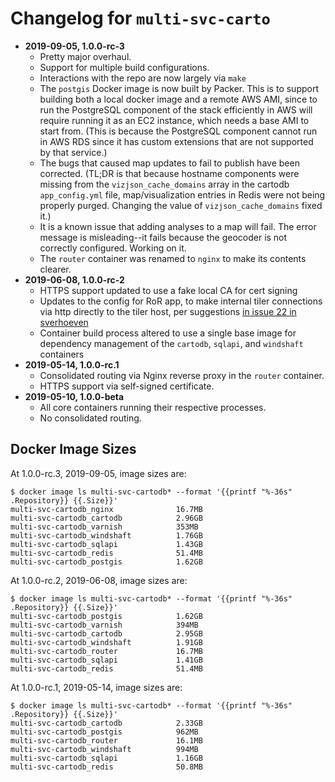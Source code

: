 # Changelog for `multi-svc-carto`

* **2019-09-05, 1.0.0-rc-3**
    * Pretty major overhaul.
    * Support for multiple build configurations.
    * Interactions with the repo are now largely via `make`
    * The `postgis` Docker image is now built by Packer. This is to support building both a local docker image and a remote AWS AMI, since to run the PostgreSQL component of the stack efficiently in AWS will require running it as an EC2 instance, which needs a base AMI to start from. (This is because the PostgreSQL component cannot run in AWS RDS since it has custom extensions that are not supported by that service.)
    * The bugs that caused map updates to fail to publish have been corrected. (TL;DR is that because hostname components were missing from the `vizjson_cache_domains` array in the cartodb `app_config.yml` file, map/visualization entries in Redis were not being properly purged. Changing the value of `vizjson_cache_domains` fixed it.)
    * It is a known issue that adding analyses to a map will fail. The error message is misleading--it fails because the geocoder is not correctly configured. Working on it.
    * The `router` container was renamed to `nginx` to make its contents clearer.
* **2019-06-08, 1.0.0-rc-2**
    * HTTPS support updated to use a fake local CA for cert signing
    * Updates to the config for RoR app, to make internal tiler connections via http directly to the tiler host, per suggestions [in issue 22 in sverhoeven](https://github.com/sverhoeven/docker-cartodb/issues/22)
    * Container build process altered to use a single base image for dependency management of the `cartodb`, `sqlapi`, and `windshaft` containers
* **2019-05-14, 1.0.0-rc.1**
    * Consolidated routing via Nginx reverse proxy in the `router` container.
    * HTTPS support via self-signed certificate.
* **2019-05-10, 1.0.0-beta**
    * All core containers running their respective processes.
    * No consolidated routing.

## Docker Image Sizes

At 1.0.0-rc.3, 2019-09-05, image sizes are:

```
$ docker image ls multi-svc-cartodb* --format '{{printf "%-36s" .Repository}} {{.Size}}'
multi-svc-cartodb_nginx              16.7MB
multi-svc-cartodb_cartodb            2.96GB
multi-svc-cartodb_varnish            353MB
multi-svc-cartodb_windshaft          1.76GB
multi-svc-cartodb_sqlapi             1.43GB
multi-svc-cartodb_redis              51.4MB
multi-svc-cartodb_postgis            1.62GB
```

At 1.0.0-rc.2, 2019-06-08, image sizes are:

```
$ docker image ls multi-svc-cartodb* --format '{{printf "%-36s" .Repository}} {{.Size}}'
multi-svc-cartodb_postgis            1.62GB
multi-svc-cartodb_varnish            394MB
multi-svc-cartodb_cartodb            2.95GB
multi-svc-cartodb_windshaft          1.91GB
multi-svc-cartodb_router             16.7MB
multi-svc-cartodb_sqlapi             1.41GB
multi-svc-cartodb_redis              51.4MB
```

At 1.0.0-rc.1, 2019-05-14, image sizes are:

```
$ docker image ls multi-svc-cartodb* --format '{{printf "%-36s" .Repository}} {{.Size}}'
multi-svc-cartodb_cartodb            2.33GB
multi-svc-cartodb_postgis            962MB
multi-svc-cartodb_router             16.1MB
multi-svc-cartodb_windshaft          994MB
multi-svc-cartodb_sqlapi             1.16GB
multi-svc-cartodb_redis              50.8MB
```
